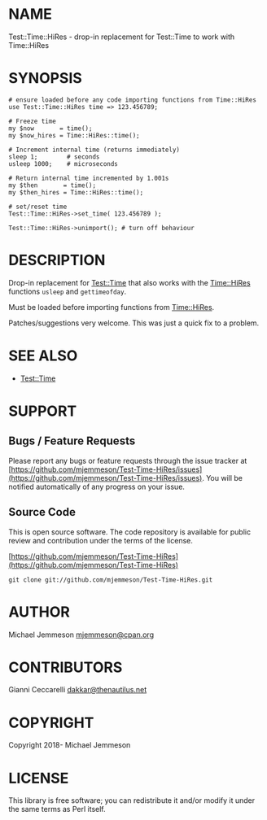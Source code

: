 # NAME

Test::Time::HiRes - drop-in replacement for Test::Time to work with Time::HiRes

# SYNOPSIS

    # ensure loaded before any code importing functions from Time::HiRes
    use Test::Time::HiRes time => 123.456789;

    # Freeze time
    my $now       = time();
    my $now_hires = Time::HiRes::time();

    # Increment internal time (returns immediately)
    sleep 1;        # seconds
    usleep 1000;    # microseconds

    # Return internal time incremented by 1.001s
    my $then       = time();
    my $then_hires = Time::HiRes::time();

    # set/reset time
    Test::Time::HiRes->set_time( 123.456789 );

    Test::Time::HiRes->unimport(); # turn off behaviour

# DESCRIPTION

Drop-in replacement for [Test::Time](https://metacpan.org/pod/Test::Time) that also works with the [Time::HiRes](https://metacpan.org/pod/Time::HiRes)
functions `usleep` and `gettimeofday`.

Must be loaded before importing functions from [Time::HiRes](https://metacpan.org/pod/Time::HiRes).

Patches/suggestions very welcome. This was just a quick fix to a problem.

# SEE ALSO

- [Test::Time](https://metacpan.org/pod/Test::Time)

# SUPPORT

## Bugs / Feature Requests

Please report any bugs or feature requests through the issue tracker
at [https://github.com/mjemmeson/Test-Time-HiRes/issues](https://github.com/mjemmeson/Test-Time-HiRes/issues).
You will be notified automatically of any progress on your issue.

## Source Code

This is open source software.  The code repository is available for
public review and contribution under the terms of the license.

[https://github.com/mjemmeson/Test-Time-HiRes](https://github.com/mjemmeson/Test-Time-HiRes)

    git clone git://github.com/mjemmeson/Test-Time-HiRes.git

# AUTHOR

Michael Jemmeson <mjemmeson@cpan.org>

# CONTRIBUTORS

Gianni Ceccarelli <dakkar@thenautilus.net>

# COPYRIGHT

Copyright 2018- Michael Jemmeson

# LICENSE

This library is free software; you can redistribute it and/or modify
it under the same terms as Perl itself.
